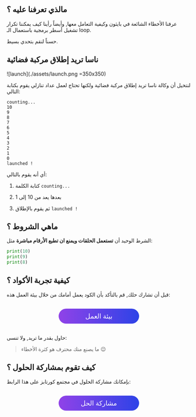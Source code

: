 ## مالذي تعرفنا عليه ؟

عرفنا الأخطاء الشائعة في بايثون وكيفية التعامل معها, وأيضاً رأينا كيف يمكننا تكرار تشغيل أسطر برمجية باستعمال الـ loop.

حسناً لنقم بتحدي بسيط.

## ناسا تريد إطلاق مركبة فضائية

![launch](./assets/launch.png =350x350)

لنتخيل أن وكالة ناسا تريد إطلاق مركبة فضائية ولكنها تحتاج لعمل عداد تنازلي يقوم بكتابة التالي:

```
counting...
10
9
8
7
6
5
4
3
2
1
0
launched !
```

أي أنه يقوم بالتالي:

1. كتابة الكلمة `counting...`

2. بعدها يعد من 10 إلى 1

3. ثم يقوم بالإطلاق `launched !`


## ماهي الشروط ؟

الشرط الوحيد أن **تستعمل الحلقات ويمنع ان تطبع الأرقام مباشرة** مثل:

```python
print(10)
print(9)
print(8)
```

## كيفية تجربة الأكواد ؟

قبل أن تشارك حلك, قم بالتأكد بأن الكود يعمل أمامك من خلال بيئة العمل هذه:

<a href="https://forums.coretabs.net/t/مشاركة-حلول-عمل-عداد-تنازلي-count-down/846" style="display: block; width: 200px; background-color: #5355e8; background-image:linear-gradient(to left, #2d43e7, #9042e8); color:#fff; padding: 10px; margin: 30px auto; border-radius:100px; text-decoration: none; font-size: 18px; text-align: center;">بيئة العمل</a>


حاول بقدر ما تريد, ولا تنسى:

> ما يصنع منك محترف هو كثرة الأخطاء :wink:

## كيف تقوم بمشاركة الحلول ؟

بإمكانك مشاركة الحلول في مجتمع كورتابز على هذا الرابط:

<a href="{{ activate_url }}" style="display: block; width: 200px; background-color: #5355e8; background-image:linear-gradient(to left, #2d43e7, #9042e8); color:#fff; padding: 10px; margin: 30px auto; border-radius:100px; text-decoration: none; font-size: 18px; text-align: center;">مشاركة الحل</a>